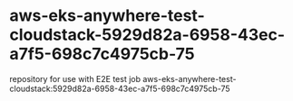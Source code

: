 # aws-eks-anywhere-test-cloudstack-5929d82a-6958-43ec-a7f5-698c7c4975cb-75
repository for use with E2E test job aws-eks-anywhere-test-cloudstack:5929d82a-6958-43ec-a7f5-698c7c4975cb-75
